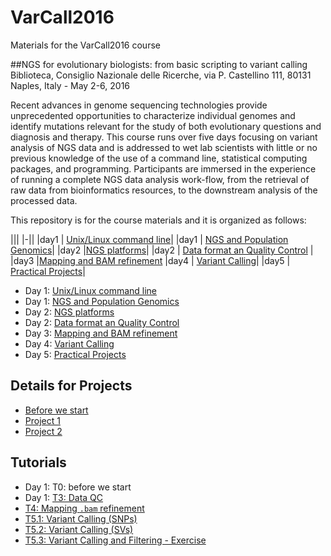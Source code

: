 # VarCall2016
Materials for the VarCall2016 course

##NGS for evolutionary biologists: from basic scripting to variant calling
Biblioteca, Consiglio Nazionale delle Ricerche, via P. Castellino 111, 80131 Naples, Italy -  May 2-6, 2016


Recent advances in genome sequencing technologies provide unprecedented opportunities to characterize individual genomes and identify mutations relevant for the study of both evolutionary questions and diagnosis and therapy. This course runs over five days focusing on variant analysis of NGS data and is addressed to wet lab scientists with little or no previous knowledge of the use of a command line, statistical computing packages, and programming. Participants are immersed in the experience of running a complete NGS data analysis work-flow, from the retrieval of raw data from bioinformatics resources, to the downstream analysis of the processed data.

This repository is for the course materials and it is organized as follows:

|||
|-||
|day1 | [Unix/Linux command line](./day1/d1l1_UnixTheory.ppt)|
|day1 | [NGS and Population Genomics](./day1/d1l2_NGSPopGen.pdf)|
|day2 |[NGS platforms](./day2/d2l1_IntroNGS.pdf)|
|day2 | [Data format an Quality Control](./day2/d2l2_DataFormatQC.pdf) |
|day3 |[Mapping and BAM refinement](./day3/d3l1_mapping_BAM_refinement.pdf)
|day4 | [Variant Calling](./day4/d4l1_SNP_call.pdf)|
|day5 | [Practical Projects](./Projects)|   



- Day 1: [Unix/Linux command line](./day1/d1l1_UnixTheory.ppt)
- Day 1: [NGS and Population Genomics](./day1/d1l2_NGSPopGen.pdf)
- Day 2: [NGS platforms](./day2/d2l1_IntroNGS.pdf)
- Day 2: [Data format an Quality Control](./day2/d2l2_DataFormatQC.pdf)
- Day 3: [Mapping and BAM refinement](./day3/d3l1_mapping_BAM_refinement.pdf)
- Day 4: [Variant Calling](./day4/d4l1_SNP_call.pdf)
- Day 5: [Practical Projects](./Projects)

## Details for Projects
- [Before we start](Projects/00-beforewestart_sum.md)
- [Project 1](Projects/01-Project-01_sum.md)
- [Project 2](Projects/02-Project-02_sum.md)

## Tutorials
- Day 1: T0: before we start
- Day 1:  [T3: Data QC](Tutorials/T3_dataQC.md)
- [T4: Mapping `.bam` refinement](Tutorials/T4_mapping_and_bam_refinement.md)
- [T5.1: Variant Calling (SNPs)](Tutorials/T5.1_variantcalling_snps_tutorial.md)
- [T5.2: Variant Calling (SVs)](Tutorials/T5.2_variantcalling_stucturalvariants_tutorial.md)
- [T5.3: Variant Calling and Filtering - Exercise](Tutorials/T5.3_variantcalling_filtering_exercises.md)
